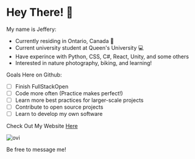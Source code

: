# Hey There! 👋

My name is Jeffery:
- Currently residing in Ontario, Canada 🍁
- Current university student at Queen's University 💻
- Have experince with Python, CSS, C#, React, Unity, and some others
- Interested in nature photography, biking, and learning!

Goals Here on Github:
- [ ] Finish FullStackOpen
- [ ] Code more often (Practice makes perfect!)
- [ ] Learn more best practices for larger-scale projects
- [ ] Contribute to open source projects
- [ ] Learn to develop my own software

Check Out My Website [Here](https://jefferylwu.github.io/build/index.html)

<img src="https://github-readme-stats.vercel.app/api/top-langs?username=jefferylwu&show_icons=true&locale=en&layout=compact&theme=chartreuse-dark" alt="ovi" />


Be free to message me!

